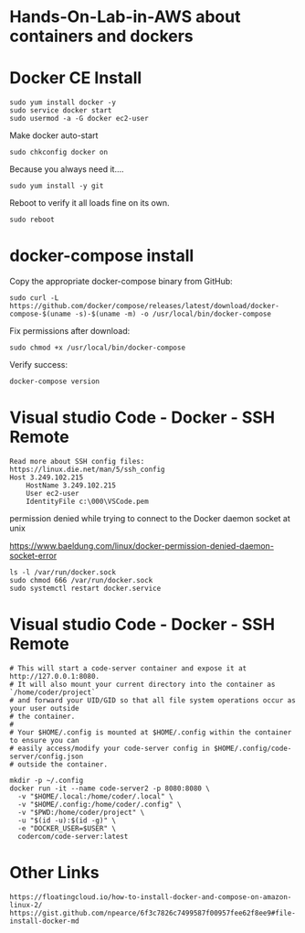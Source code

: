 # Hands-On-Lab-in-AWS about containers and dockers

# Docker CE Install
```
sudo yum install docker -y
sudo service docker start
sudo usermod -a -G docker ec2-user
```

Make docker auto-start
```
sudo chkconfig docker on
```

Because you always need it....
```
sudo yum install -y git
```

Reboot to verify it all loads fine on its own.
```
sudo reboot
```

# docker-compose install

Copy the appropriate docker-compose binary from GitHub:
```
sudo curl -L https://github.com/docker/compose/releases/latest/download/docker-compose-$(uname -s)-$(uname -m) -o /usr/local/bin/docker-compose
```

Fix permissions after download:
```
sudo chmod +x /usr/local/bin/docker-compose
```

Verify success:
```
docker-compose version
```

# Visual studio Code - Docker - SSH Remote
```
Read more about SSH config files: https://linux.die.net/man/5/ssh_config
Host 3.249.102.215
    HostName 3.249.102.215
    User ec2-user
    IdentityFile c:\000\VSCode.pem
```

permission denied while trying to connect to the Docker daemon socket at unix

https://www.baeldung.com/linux/docker-permission-denied-daemon-socket-error
```
ls -l /var/run/docker.sock
sudo chmod 666 /var/run/docker.sock
sudo systemctl restart docker.service

```

# Visual studio Code - Docker - SSH Remote
```
# This will start a code-server container and expose it at http://127.0.0.1:8080.
# It will also mount your current directory into the container as `/home/coder/project`
# and forward your UID/GID so that all file system operations occur as your user outside
# the container.
#
# Your $HOME/.config is mounted at $HOME/.config within the container to ensure you can
# easily access/modify your code-server config in $HOME/.config/code-server/config.json
# outside the container.
```
```
mkdir -p ~/.config
docker run -it --name code-server2 -p 8080:8080 \
  -v "$HOME/.local:/home/coder/.local" \
  -v "$HOME/.config:/home/coder/.config" \
  -v "$PWD:/home/coder/project" \
  -u "$(id -u):$(id -g)" \
  -e "DOCKER_USER=$USER" \
  codercom/code-server:latest
```

# Other Links
```
https://floatingcloud.io/how-to-install-docker-and-compose-on-amazon-linux-2/
https://gist.github.com/npearce/6f3c7826c7499587f00957fee62f8ee9#file-install-docker-md
```
